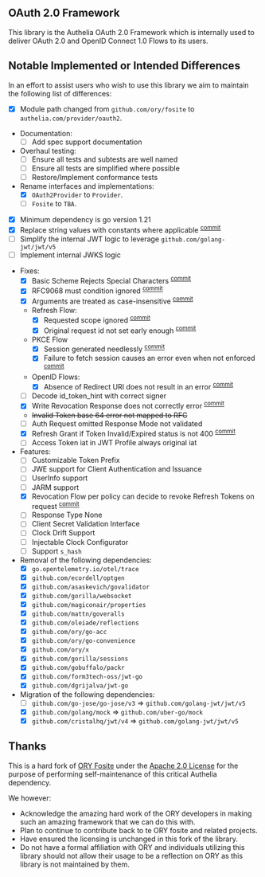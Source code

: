 ## OAuth 2.0 Framework

This library is the Authelia OAuth 2.0 Framework which is internally used to
deliver OAuth 2.0 and OpenID Connect 1.0 Flows to its users.

## Notable Implemented or Intended Differences

In an effort to assist users who wish to use this library we aim to maintain the
following list of differences:

- [x] Module path changed from `github.com/ory/fosite` to
      `authelia.com/provider/oauth2`.
- Documentation:
  - [ ] Add spec support documentation
- Overhaul testing:
  - [ ] Ensure all tests and subtests are well named
  - [ ] Ensure all tests are simplified where possible
  - [ ] Restore/Implement conformance tests
- Rename interfaces and implementations:
  - [x] `OAuth2Provider` to `Provider`.
  - [ ] `Fosite` to `TBA`.
- [x] Minimum dependency is go version 1.21
- [x] Replace string values with constants where applicable
      <sup>[commit](https://github.com/authelia/oauth2-provider/commit/de536dc0c9cd5f080c387621799e644319587bd0)</sup>
- [ ] Simplify the internal JWT logic to leverage `github.com/golang-jwt/jwt/v5`
- [ ] Implement internal JWKS logic
- Fixes:
  - [x] Basic Scheme Rejects Special Characters
        <sup>[commit](https://github.com/authelia/oauth2-provider/commit/2314625eb1f21987a9199fb1cdf6da6cee4df965)</sup>
  - [x] RFC9068 must condition ignored
        <sup>[commit](https://github.com/authelia/oauth2-provider/commit/c6e7a18ee9066b8c17c6f30a180d44507e2e2ff1)</sup>
  - [x] Arguments are treated as case-insensitive
        <sup>[commit](https://github.com/authelia/oauth2-provider/commit/8418ced18790dc885e5baa0733e93410f3a3a994)
  - Refresh Flow:
    - [x] Requested scope ignored
          <sup>[commit](https://github.com/authelia/oauth2-provider/commit/6584d3495422a97ef9aba92e762ffaebce010dd0)</sup>
    - [x] Original request id not set early enough
          <sup>[commit](https://github.com/authelia/oauth2-provider/commit/6584d3495422a97ef9aba92e762ffaebce010dd0)</sup>
  - PKCE Flow
    - [x] Session generated needlessly
          <sup>[commit](https://github.com/authelia/oauth2-provider/commit/dbdadf5dee92d13683eeacaa198c28d6704ddb1c)</sup>
    - [x] Failure to fetch session causes an error even when not enforced
          <sup>[commit](https://github.com/authelia/oauth2-provider/commit/dbdadf5dee92d13683eeacaa198c28d6704ddb1c)</sup>
  - OpenID Flows:
    - [x] Absence of Redirect URI does not result in an error
          <sup>[commit](https://github.com/authelia/oauth2-provider/commit/f4652d60c850d167da00e2d2fe9096776eff9465)</sup>
  - [ ] Decode id_token_hint with correct signer
  - [x] Write Revocation Response does not correctly error
        <sup>[commit](https://github.com/authelia/oauth2-provider/commit/6dffe2d9bdc3fc974f7c2c865aef2a8b2cb78402)</sup>
  - ~~Invalid Token base 64 error not mapped to RFC~~
  - [ ] Auth Request omitted Response Mode not validated
  - [x] Refresh Grant if Token Invalid/Expired status is not 400
        <sup>[commit](https://github.com/authelia/oauth2-provider/commit/8e58bcae054dffbad1c920e0bbaa022dfac71f66)</sup>
  - [ ] Access Token iat in JWT Profile always original iat
- Features:
  - [ ] Customizable Token Prefix
  - [ ] JWE support for Client Authentication and Issuance
  - [ ] UserInfo support
  - [ ] JARM support
  - [x] Revocation Flow per policy can decide to revoke Refresh Tokens on
        request <sup>[commit](e3ffc451f1c7056494f9dc3e51d47e84f12357de)</sup>
  - [ ] Response Type None
  - [ ] Client Secret Validation Interface
  - [ ] Clock Drift Support
  - [ ] Injectable Clock Configurator
  - [ ] Support `s_hash`
- Removal of the following dependencies:
  - [x] `go.opentelemetry.io/otel/trace`
  - [x] `github.com/ecordell/optgen`
  - [x] `github.com/asaskevich/govalidator `
  - [x] `github.com/gorilla/websocket`
  - [x] `github.com/magiconair/properties`
  - [x] `github.com/mattn/goveralls`
  - [x] `github.com/oleiade/reflections`
  - [x] `github.com/ory/go-acc`
  - [x] `github.com/ory/go-convenience`
  - [x] `github.com/ory/x`
  - [x] `github.com/gorilla/sessions`
  - [x] `github.com/gobuffalo/packr`
  - [x] `github.com/form3tech-oss/jwt-go`
  - [x] `github.com/dgrijalva/jwt-go`
- Migration of the following dependencies:
  - [ ] `github.com/go-jose/go-jose/v3` => `github.com/golang-jwt/jwt/v5`
  - [x] `github.com/golang/mock` => `github.com/uber-go/mock`
  - [x] `github.com/cristalhq/jwt/v4` => `github.com/golang-jwt/jwt/v5`

## Thanks

This is a hard fork of [ORY Fosite](https://github.com/ory/fosite) under the
[Apache 2.0 License](LICENSE) for the purpose of performing self-maintenance of
this critical Authelia dependency.

We however:

- Acknowledge the amazing hard work of the ORY developers in making such an
  amazing framework that we can do this with.
- Plan to continue to contribute back to te ORY fosite and related projects.
- Have ensured the licensing is unchanged in this fork of the library.
- Do not have a formal affiliation with ORY and individuals utilizing this
  library should not allow their usage to be a reflection on ORY as this library
  is not maintained by them.
